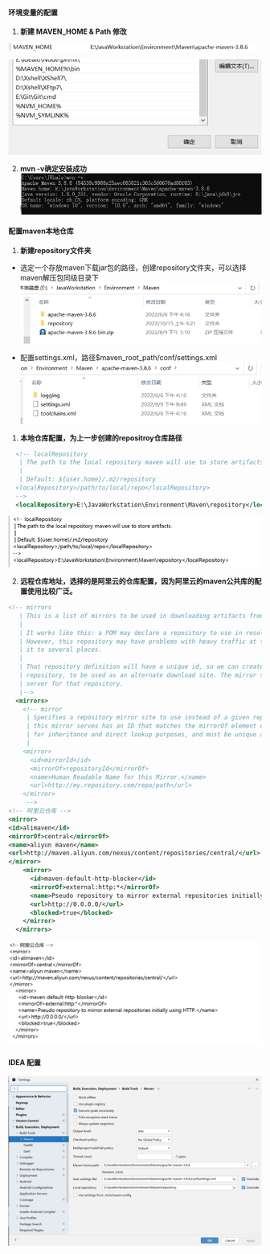 #### 环境变量的配置

1. **新建 MAVEN_HOME & Path 修改**

![](images/Pasted%20image%2020230114121833.png)

![](images/Pasted%20image%2020230114121936.png)

2. **mvn -v确定安装成功**
![](images/Pasted%20image%2020230114122057.png)

#### 配置maven本地仓库

1. **新建repository文件夹**
- 选定一个存放maven下载jar包的路径，创建repository文件夹，可以选择maven解压包同级目录下
![](images/Pasted%20image%2020230114122334.png)

- 配置settings.xml，路径$maven_root_path/conf/settings.xml
![](images/Pasted%20image%2020230114122453.png)

1. **本地仓库配置，为上一步创建的repositroy仓库路径**
```xml
  <!-- localRepository
   | The path to the local repository maven will use to store artifacts.
   |
   | Default: ${user.home}/.m2/repository
  <localRepository>/path/to/local/repo</localRepository>
  -->
  <localRepository>E:\JavaWorkstation\Environment\Maven\repository</localRepository>
```
![](images/Pasted%20image%2020230114122717.png)

2. **远程仓库地址，选择的是阿里云的仓库配置，因为阿里云的maven公共库的配置使用比较广泛。**
```xml
<!-- mirrors
   | This is a list of mirrors to be used in downloading artifacts from remote repositories.
   |
   | It works like this: a POM may declare a repository to use in resolving certain artifacts.
   | However, this repository may have problems with heavy traffic at times, so people have mirrored
   | it to several places.
   |
   | That repository definition will have a unique id, so we can create a mirror reference for that
   | repository, to be used as an alternate download site. The mirror site will be the preferred
   | server for that repository.
   |-->
  <mirrors>
    <!-- mirror
     | Specifies a repository mirror site to use instead of a given repository. The repository that
     | this mirror serves has an ID that matches the mirrorOf element of this mirror. IDs are used
     | for inheritance and direct lookup purposes, and must be unique across the set of mirrors.
     |
    <mirror>
      <id>mirrorId</id>
      <mirrorOf>repositoryId</mirrorOf>
      <name>Human Readable Name for this Mirror.</name>
      <url>http://my.repository.com/repo/path</url>
    </mirror>
     -->
<!-- 阿里云仓库 -->
<mirror>
<id>alimaven</id>
<mirrorOf>central</mirrorOf>
<name>aliyun maven</name>
<url>http://maven.aliyun.com/nexus/content/repositories/central/</url>
</mirror>
    <mirror>
      <id>maven-default-http-blocker</id>
      <mirrorOf>external:http:*</mirrorOf>
      <name>Pseudo repository to mirror external repositories initially using HTTP.</name>
      <url>http://0.0.0.0/</url>
      <blocked>true</blocked>
    </mirror>
  </mirrors>
```
![](images/Pasted%20image%2020230114122842.png)

#### IDEA 配置
![](images/Pasted%20image%2020230114123402.png)

